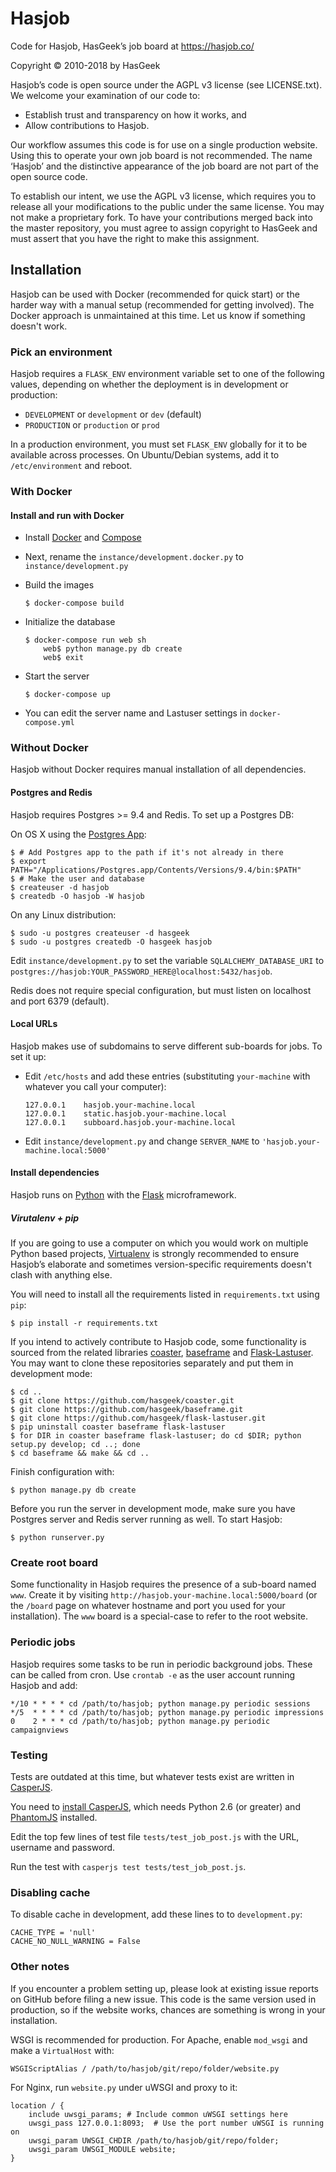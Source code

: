 Hasjob
======

Code for Hasjob, HasGeek’s job board at https://hasjob.co/

Copyright © 2010-2018 by HasGeek

Hasjob’s code is open source under the AGPL v3 license (see LICENSE.txt). We welcome your examination of our code to:

* Establish trust and transparency on how it works, and
* Allow contributions to Hasjob.

Our workflow assumes this code is for use on a single production website. Using this to operate your own job board is not recommended. The name ‘Hasjob’ and the distinctive appearance of the job board are not part of the open source code.

To establish our intent, we use the AGPL v3 license, which requires you to release all your modifications to the public under the same license. You may not make a proprietary fork. To have your contributions merged back into the master repository, you must agree to assign copyright to HasGeek and must assert that you have the right to make this assignment.

## Installation

Hasjob can be used with Docker (recommended for quick start) or the harder way with a manual setup (recommended for getting involved). The Docker approach is unmaintained at this time. Let us know if something doesn't work.

### Pick an environment

Hasjob requires a `FLASK_ENV` environment variable set to one of the following values, depending on whether the deployment is in development or production:

* `DEVELOPMENT` or `development` or `dev` (default)
* `PRODUCTION` or `production` or `prod`

In a production environment, you must set `FLASK_ENV` globally for it to be available across processes. On Ubuntu/Debian systems, add it to `/etc/environment` and reboot.

### With Docker

#### Install and run with Docker

* Install [Docker](https://docs.docker.com/installation/) and [Compose](https://docs.docker.com/compose/install/)

* Next, rename the `instance/development.docker.py` to `instance/development.py`

* Build the images

    ```
    $ docker-compose build
    ```

* Initialize the database

    ```
    $ docker-compose run web sh
        web$ python manage.py db create
        web$ exit
    ```

* Start the server

    ```
    $ docker-compose up
    ```

* You can edit the server name and Lastuser settings in `docker-compose.yml`

### Without Docker

Hasjob without Docker requires manual installation of all dependencies.

#### Postgres and Redis

Hasjob requires Postgres >= 9.4 and Redis. To set up a Postgres DB:

On OS X using the [Postgres App](http://postgresapp.com):

    $ # Add Postgres app to the path if it's not already in there
    $ export PATH="/Applications/Postgres.app/Contents/Versions/9.4/bin:$PATH"
    $ # Make the user and database
    $ createuser -d hasjob
    $ createdb -O hasjob -W hasjob

On any Linux distribution:

    $ sudo -u postgres createuser -d hasgeek
    $ sudo -u postgres createdb -O hasgeek hasjob

Edit `instance/development.py` to set the variable `SQLALCHEMY_DATABASE_URI` to `postgres://hasjob:YOUR_PASSWORD_HERE@localhost:5432/hasjob`.

Redis does not require special configuration, but must listen on localhost and port 6379 (default).

#### Local URLs

Hasjob makes use of subdomains to serve different sub-boards for jobs. To set it up:

* Edit `/etc/hosts` and add these entries (substituting `your-machine` with whatever you call your computer):

    ```
    127.0.0.1    hasjob.your-machine.local
    127.0.0.1    static.hasjob.your-machine.local
    127.0.0.1    subboard.hasjob.your-machine.local
    ```

* Edit `instance/development.py` and change `SERVER_NAME` to `'hasjob.your-machine.local:5000'`

#### Install dependencies

Hasjob runs on [Python](https://www.python.org) with the [Flask](http://flask.pocoo.org/) microframework.

##### Virutalenv + pip

If you are going to use a computer on which you would work on multiple Python based projects, [Virtualenv](docs.python-guide.org/en/latest/dev/virtualenvs/) is strongly recommended to ensure Hasjob’s elaborate and sometimes version-specific requirements doesn't clash with anything else.

You will need to install all the requirements listed in `requirements.txt` using `pip`:

    $ pip install -r requirements.txt

If you intend to actively contribute to Hasjob code, some functionality is sourced from the related libraries [coaster](https://github.com/hasgeek/coaster), [baseframe](https://github.com/hasgeek/baseframe) and [Flask-Lastuser](https://github.com/hasgeek/flask-lastuser). You may want to clone these repositories separately and put them in development mode:

    $ cd ..
    $ git clone https://github.com/hasgeek/coaster.git
    $ git clone https://github.com/hasgeek/baseframe.git
    $ git clone https://github.com/hasgeek/flask-lastuser.git
    $ pip uninstall coaster baseframe flask-lastuser
    $ for DIR in coaster baseframe flask-lastuser; do cd $DIR; python setup.py develop; cd ..; done
    $ cd baseframe && make && cd ..

Finish configuration with:

    $ python manage.py db create

Before you run the server in development mode, make sure you have Postgres server and Redis server running as well. To start Hasjob:

    $ python runserver.py

### Create root board

Some functionality in Hasjob requires the presence of a sub-board named `www`. Create it by visiting `http://hasjob.your-machine.local:5000/board` (or the `/board` page on whatever hostname and port you used for your installation). The `www` board is a special-case to refer to the root website.

### Periodic jobs

Hasjob requires some tasks to be run in periodic background jobs. These can be called from cron. Use `crontab -e` as the user account running Hasjob and add:

    */10 * * * * cd /path/to/hasjob; python manage.py periodic sessions
    */5  * * * * cd /path/to/hasjob; python manage.py periodic impressions
    0    2 * * * cd /path/to/hasjob; python manage.py periodic campaignviews

### Testing

Tests are outdated at this time, but whatever tests exist are written in [CasperJS](http://casperjs.org/).

You need to [install CasperJS](http://docs.casperjs.org/en/latest/installation.html), which needs Python 2.6 (or greater) and [PhantomJS](http://phantomjs.org/) installed.

Edit the top few lines of test file `tests/test_job_post.js` with the URL, username and password.

Run the test with `casperjs test tests/test_job_post.js`.

### Disabling cache

To disable cache in development, add these lines to to `development.py`:

    CACHE_TYPE = 'null'
    CACHE_NO_NULL_WARNING = False

### Other notes

If you encounter a problem setting up, please look at existing issue reports on GitHub before filing a new issue. This code is the same version used in production, so if the website works, chances are something is wrong in your installation.

WSGI is recommended for production. For Apache, enable `mod_wsgi` and make a `VirtualHost` with:

    WSGIScriptAlias / /path/to/hasjob/git/repo/folder/website.py

For Nginx, run `website.py` under uWSGI and proxy to it:

    location / {
        include uwsgi_params; # Include common uWSGI settings here
        uwsgi_pass 127.0.0.1:8093;  # Use the port number uWSGI is running on
        uwsgi_param UWSGI_CHDIR /path/to/hasjob/git/repo/folder;
        uwsgi_param UWSGI_MODULE website;
    }
